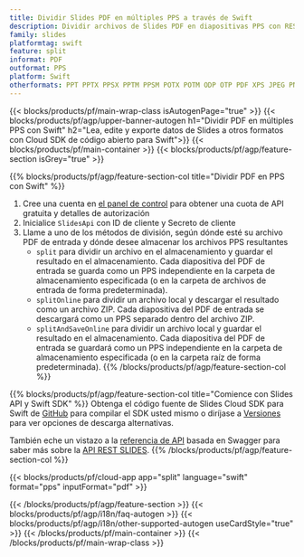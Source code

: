 ```yaml
---
title: Dividir Slides PDF en múltiples PPS a través de Swift
description: Dividir archivos de Slides PDF en diapositivas PPS con REST API y Swift SDK de código abierto
family: slides
platformtag: swift
feature: split
informat: PDF
outformat: PPS
platform: Swift
otherformats: PPT PPTX PPSX PPTM PPSM POTX POTM ODP OTP PDF XPS JPEG PNG BMP TIFF SVG HTML5 MD GIF XAML
---
```


{{< blocks/products/pf/main-wrap-class isAutogenPage="true" >}}
{{< blocks/products/pf/agp/upper-banner-autogen h1="Dividir PDF en múltiples PPS con Swift" h2="Lea, edite y exporte datos de Slides a otros formatos con Cloud SDK de código abierto para Swift">}}
{{< blocks/products/pf/main-container >}}
{{< blocks/products/pf/agp/feature-section isGrey="true" >}}

{{% blocks/products/pf/agp/feature-section-col title="Dividir PDF en PPS con Swift" %}}
1. Cree una cuenta en <a href="https://dashboard.aspose.cloud/">el panel de control</a> para obtener una cuota de API gratuita y detalles de autorización
1. Inicialice ```SlidesApi``` con ID de cliente y Secreto de cliente
1. Llame a uno de los métodos de división, según dónde esté su archivo PDF de entrada y dónde desee almacenar los archivos PPS resultantes
    - ```split``` para dividir un archivo en el almacenamiento y guardar el resultado en el almacenamiento. Cada diapositiva del PDF de entrada se guarda como un PPS independiente en la carpeta de almacenamiento especificada (o en la carpeta de archivos de entrada de forma predeterminada).
    - ```splitOnline``` para dividir un archivo local y descargar el resultado como un archivo ZIP. Cada diapositiva del PDF de entrada se descargará como un PPS separado dentro del archivo ZIP.
    - ```splitAndSaveOnline``` para dividir un archivo local y guardar el resultado en el almacenamiento. Cada diapositiva del PDF de entrada se guardará como un PPS independiente en la carpeta de almacenamiento especificada (o en la carpeta raíz de forma predeterminada).
{{% /blocks/products/pf/agp/feature-section-col %}}

{{% blocks/products/pf/agp/feature-section-col title="Comience con Slides API y Swift SDK" %}}
Obtenga el código fuente de Slides Cloud SDK para Swift de [GitHub](https://github.com/aspose-slides-cloud/aspose-slides-cloud-swift) para compilar el SDK usted mismo o diríjase a [Versiones](https://releases.aspose.cloud/) para ver opciones de descarga alternativas.

También eche un vistazo a la [referencia de API](https://apireference.aspose.cloud/slides/) basada en Swagger para saber más sobre la [API REST SLIDES](https://products.aspose.cloud/slides/curl/).
{{% /blocks/products/pf/agp/feature-section-col %}}

{{< blocks/products/pf/cloud-app app="split" language="swift" format="pps" inputFormat="pdf" >}}

{{< /blocks/products/pf/agp/feature-section >}}
{{< blocks/products/pf/agp/i18n/faq-autogen >}}
{{< blocks/products/pf/agp/i18n/other-supported-autogen useCardStyle="true" >}}
{{< /blocks/products/pf/main-container >}}
{{< /blocks/products/pf/main-wrap-class >}}